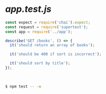 # *app.test.js*

<div class="row">
<div class="cell-4">

```js
const expect = require('chai').expect;
const request = require('supertest');
const app = require('../app');

describe('GET /books', () => {
  it('should return an array of books');

  it('should be 400 if sort is incorrect');

  it('should sort by title');
});
```

&nbsp;

```bash
$ npm test -- -w
```

</div>
</div>